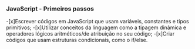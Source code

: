 ### JavaScript - Primeiros passos

-[x]Escrever códigos em JavaScript que usam variáveis, constantes e tipos primitivos;
-[x]Utilizar conceitos da linguagem como a tipagem dinâmica e operadores lógicos aritméticos/de atribuição no seu código;
-[x]Criar códigos que usam estruturas condicionais, como o if/else.

